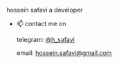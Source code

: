 hossein safavi
a developer

- 📫 contact me on

    telegram: <a href="https://t.me/h_safavi">@h_safavi</a>
    
    email: hossein.safavi@gmail.com

<!---
hsafavi/hsafavi is a ✨ special ✨ repository because its `README.md` (this file) appears on your GitHub profile.
You can click the Preview link to take a look at your changes.
--->
